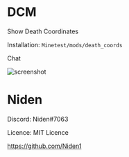 # DCM
Show Death Coordinates

Installation:
```Minetest/mods/death_coords```

Chat

![screenshot](https://github.com/Niden1/DCM/blob/main/screenshot.png)


# Niden

Discord: Niden#7063

Licence: MIT Licence

https://github.com/Niden1
